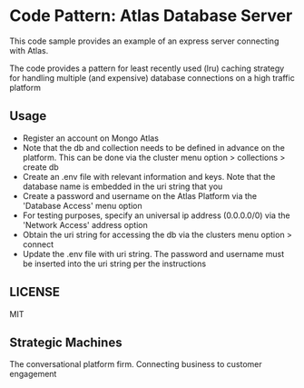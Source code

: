 # Code Pattern: Atlas Database Server 

This code sample provides an example of an express server connecting with Atlas.

The code provides a pattern for least recently used (lru) caching strategy for handling multiple (and expensive) database connections on a high traffic platform

## Usage
* Register an account on Mongo Atlas
* Note that the db and collection needs to be defined in advance on the platform. This can be done via the cluster menu option > collections > create db
* Create an .env file with relevant information and keys. Note that the database name is embedded in the uri string that you
* Create a password and username on the Atlas Platform via the 'Database Access' menu option
* For testing purposes, specify an universal ip address (0.0.0.0/0) via the 'Network Access' address option
* Obtain the uri string for accessing the db via the clusters menu option > connect
* Update the .env file with uri string. The password and username must be inserted into the uri string per the instructions

## LICENSE
MIT


## Strategic Machines
The conversational platform firm. Connecting business to customer engagement